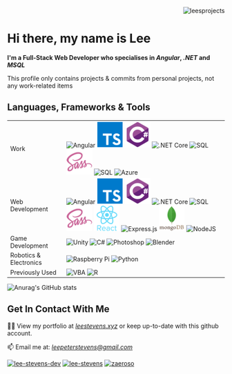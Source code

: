 
<p align="right"> <img src="https://komarev.com/ghpvc/?username=leesprojects&label=Profile%20views&color=0e75b6&style=flat" alt="leesprojects" /> </p>

# Hi there, my name is Lee

<b>I'm a Full-Stack Web Developer who specialises in <i>Angular</i>, <i>.NET</i> and <i>MSQL</i></b>

This profile only contains projects & commits from personal projects, not any work-related items

## Languages, Frameworks & Tools

<table>
  <tr>
    <td>Work</td>
    <td>
      <img src="https://angular.io/assets/images/logos/angular/angular.svg" alt="Angular" width="60" height="60"/>
      <img src="https://raw.githubusercontent.com/devicons/devicon/master/icons/typescript/typescript-original.svg" alt="TypeScript" width="60" height="60"/>    
      <img src="https://raw.githubusercontent.com/devicons/devicon/master/icons/csharp/csharp-original.svg" alt="C#" width="60" height="60"/>
      <img src="https://upload.wikimedia.org/wikipedia/commons/thumb/e/ee/.NET_Core_Logo.svg/2048px-.NET_Core_Logo.svg.png" alt=".NET Core" width="60" height="60"/>
      <img src="https://cdn-icons-png.flaticon.com/512/3161/3161133.png" alt="SQL" width="60" height="60"/>
      <img src="https://raw.githubusercontent.com/devicons/devicon/master/icons/sass/sass-original.svg" alt="SCSS" width="60" height="60"/>
      <img src="https://valor-software.com/ngx-bootstrap/assets/images/logos/ngx-bootstrap-logo.svg" alt="SQL" width="60" height="60"/>
      <img src="https://upload.wikimedia.org/wikipedia/commons/thumb/f/fa/Microsoft_Azure.svg/1200px-Microsoft_Azure.svg.png" alt="Azure" width="60" height="60"/>
    </td>
  </tr>
   <tr>
    <td>Web Development</td>
    <td>
      <img src="https://angular.io/assets/images/logos/angular/angular.svg" alt="Angular" width="60" height="60"/>
      <img src="https://raw.githubusercontent.com/devicons/devicon/master/icons/typescript/typescript-original.svg" alt="TypeScript" width="60" height="60"/>
      <img src="https://raw.githubusercontent.com/devicons/devicon/master/icons/csharp/csharp-original.svg" alt="C#" width="60" height="60"/>
      <img src="https://upload.wikimedia.org/wikipedia/commons/thumb/e/ee/.NET_Core_Logo.svg/2048px-.NET_Core_Logo.svg.png" alt=".NET Core" width="60" height="60"/>
      <img src="https://cdn-icons-png.flaticon.com/512/3161/3161133.png" alt="SQL" width="60" height="60"/>
      <img src="https://raw.githubusercontent.com/devicons/devicon/master/icons/sass/sass-original.svg" alt="SCSS" width="60" height="60"/>
      <img src="https://raw.githubusercontent.com/devicons/devicon/master/icons/react/react-original-wordmark.svg" alt="React" width="60" height="60"/>
      <img src="https://www.vectorlogo.zone/logos/expressjs/expressjs-icon.svg" alt="Express.js" width="60" height="60"/>
      <img src="https://raw.githubusercontent.com/devicons/devicon/master/icons/mongodb/mongodb-original-wordmark.svg" alt="MongoDB" width="60" height="60"/>
      <img src="https://everythingiknows.com/wp-content/uploads/2022/04/node-js-new.png" alt="NodeJS" width="60" height="60"/>
     </td>
  </tr>
   <tr>
    <td>Game Development</td>
    <td>
      <img src="https://cdn-icons-png.flaticon.com/512/5969/5969294.png" alt="Unity" width="60" height="60"/>
      <img src="https://www.freeiconspng.com/uploads/c-logo-icon-18.png" alt="C#" width="60" height="60"/>
      <img src="https://upload.wikimedia.org/wikipedia/commons/thumb/a/af/Adobe_Photoshop_CC_icon.svg/2101px-Adobe_Photoshop_CC_icon.svg.png" alt="Photoshop" width="60" height="60"/>
      <img src="https://upload.wikimedia.org/wikipedia/commons/thumb/0/0c/Blender_logo_no_text.svg/2503px-Blender_logo_no_text.svg.png" alt="Blender" width="60" height="60"/>
     </td>
  </tr>
   <tr>
    <td>Robotics & Electronics</td>
    <td>
      <img src="https://cdn-icons-png.flaticon.com/512/5969/5969184.png" alt="Raspberry Pi" width="60" height="60"/>
      <img src="https://upload.wikimedia.org/wikipedia/commons/thumb/c/c3/Python-logo-notext.svg/1200px-Python-logo-notext.svg.png" alt="Python" width="60" height="60"/>
    </td>
  </tr>
   <tr>
    <td>Previously Used</td>
    <td>
      <img src="https://styles.redditmedia.com/t5_2rnlw/styles/communityIcon_z3kwah4z27c71.png" alt="VBA" width="60" height="60"/>
      <img src="https://upload.wikimedia.org/wikipedia/commons/thumb/1/1b/R_logo.svg/1200px-R_logo.svg.png" alt="R" width="60" height="60"/>
    </td>
  </tr>
 </table>
 
 ![Anurag's GitHub stats](https://github-readme-stats.vercel.app/api?username=leesprojects&show_icons=true&theme=transparent)

## <h2>Get In Contact With Me</h2>

👨‍💻 View my portfolio at <i>[leestevens.xyz](https://leestevens.xyz)</i> or keep up-to-date with this github account.

📫 Email me at: <i>leepeterstevens@gmail.com</i>

<p align="left">
  <a href="https://linkedin.com/in/lee-stevens-dev" target="blank"><img align="center" src="https://raw.githubusercontent.com/rahuldkjain/github-profile-readme-generator/master/src/images/icons/Social/linked-in-alt.svg" alt="lee-stevens-dev" height="30" width="40" /></a>
  <a href="https://stackoverflow.com/users/lee-stevens" target="blank"><img align="center" src="https://raw.githubusercontent.com/rahuldkjain/github-profile-readme-generator/master/src/images/icons/Social/stack-overflow.svg" alt="lee-stevens" height="30" width="40" /></a>
  <a href="https://www.leetcode.com/zaeroso" target="blank"><img align="center" src="https://raw.githubusercontent.com/rahuldkjain/github-profile-readme-generator/master/src/images/icons/Social/leet-code.svg" alt="zaeroso" height="30" width="40" /></a>
</p>

